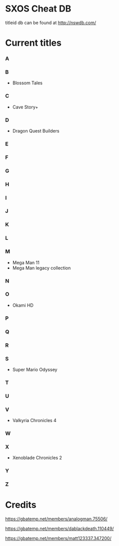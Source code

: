 # SXOS Cheat DB

titleid db can be found at http://nswdb.com/

# Current titles

### A

### B
* Blossom Tales

### C
* Cave Story+

### D
* Dragon Quest Builders

### E

### F

### G

### H

### I

### J

### K

### L

### M
* Mega Man 11
* Mega Man legacy collection

### N

### O
* Okami HD

### P

### Q

### R

### S
* Super Mario Odyssey

### T

### U

### V
* Valkyria Chronicles 4

### W

### X
* Xenoblade Chronicles 2

### Y

### Z

# Credits
https://gbatemp.net/members/analogman.75506/ 

https://gbatemp.net/members/dablackdeath.110449/

https://gbatemp.net/members/matt123337.347200/

